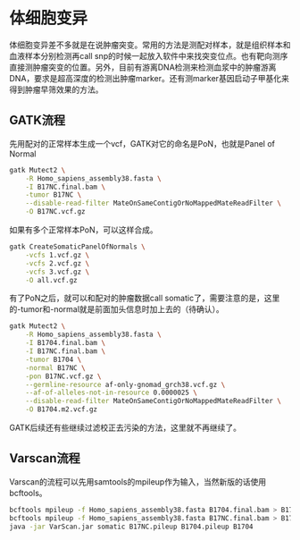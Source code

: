 # 体细胞变异

体细胞变异差不多就是在说肿瘤突变。常用的方法是测配对样本，就是组织样本和血液样本分别检测再call snp的时候一起放入软件中来找突变位点。也有靶向测序直接测肿瘤突变的位置。另外，目前有游离DNA检测来检测血浆中的肿瘤游离DNA，要求是超高深度的检测出肿瘤marker。还有测marker基因启动子甲基化来得到肿瘤早筛效果的方法。

## GATK流程

先用配对的正常样本生成一个vcf，GATK对它的命名是PoN，也就是Panel of Normal
```bash
gatk Mutect2 \
	-R Homo_sapiens_assembly38.fasta \
	-I B17NC.final.bam \
	-tumor B17NC \
	--disable-read-filter MateOnSameContigOrNoMappedMateReadFilter \
	-O B17NC.vcf.gz
```

如果有多个正常样本PoN，可以这样合成。
```bash
gatk CreateSomaticPanelOfNormals \
	-vcfs 1.vcf.gz \
	-vcfs 2.vcf.gz \
	-vcfs 3.vcf.gz \
	-O all.vcf.gz
```

有了PoN之后，就可以和配对的肿瘤数据call somatic了，需要注意的是，这里的-tumor和-normal就是前面加头信息时加上去的（待确认）。
```bash
gatk Mutect2 \
	-R Homo_sapiens_assembly38.fasta \
	-I B1704.final.bam \
	-I B17NC.final.bam \
	-tumor B1704 \
	-normal B17NC \
	-pon B17NC.vcf.gz \
	--germline-resource af-only-gnomad_grch38.vcf.gz \
	--af-of-alleles-not-in-resource 0.0000025 \
	--disable-read-filter MateOnSameContigOrNoMappedMateReadFilter \
	-O B1704.m2.vcf.gz
```

GATK后续还有些继续过滤校正去污染的方法，这里就不再继续了。

## Varscan流程
Varscan的流程可以先用samtools的mpileup作为输入，当然新版的话使用bcftools。
```bash
bcftools mpileup -f Homo_sapiens_assembly38.fasta B1704.final.bam > B1704.pileup
bcftools mpileup -f Homo_sapiens_assembly38.fasta B17NC.final.bam > B17NC.pileup
java -jar VarScan.jar somatic B17NC.pileup B1704.pileup B1704
```



